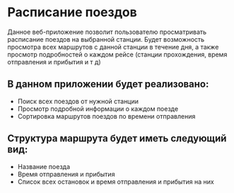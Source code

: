 # Расписание поездов

Данное веб-приложение позволит пользователю просматривать расписание поездов на выбранной станции. Будет возможность просмотра всех маршрутов с данной станции в течение дня, а также просмотр подробностей о каждом рейсе (станции прохождения, время отправления и прибытия и т д)

## В данном приложении будет реализовано: 

- Поиск всех поездов от нужной станции
- Просмотр подробной информации о каждом поезде
- Сортировка маршрутов поездов по времени отправления

## Структура маршрута будет иметь следующий вид:

- Название поезда
- Время отправления и прибытия
- Список всех остановок и время отправления и прибытия на них
